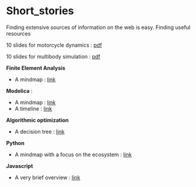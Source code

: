 # Short_stories

Finding extensive sources of information on the web is easy. Finding useful resources 

10 slides for motorcycle dynamics : [pdf](https://github.com/EricCabrol/Short_stories/blob/master/motorcycle_dynamics_in_10_slides.pdf)

10 slides for multibody simulation : [pdf](https://github.com/EricCabrol/Short_stories/blob/master/motorcycle_dynamics_in_10_slides.pdf)

**Finite Element Analysis**
* A mindmap : [link](https://coggle.it/diagram/XlvQjtceSoXREHaB/t/modelica)


**Modelica** : 
* A mindmap : [link](https://coggle.it/diagram/XlvQjtceSoXREHaB/t/modelica)
* A timeline : [link](https://go.stemic.app/maps/8a938b3b-ee58-43c7-bbb8-344fa389200c)


**Algorithmic optimization**
* A decision tree  : [link](https://go.stemic.app/maps/6c17d920-710f-48b3-8cde-59a7d65bf475)


**Python**
* A mindmap with a focus on the ecosystem : [link](https://coggle.it/diagram/W9CwyuExeXqUceSf/t/python)


**Javascript**
* A very brief overview : [link](https://go.stemic.app/maps/29f4db1b-6534-4650-9387-8246f80f8690)
